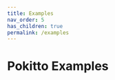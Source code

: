 ```yaml
---
title: Examples
nav_order: 5
has_children: true
permalink: /examples
---
```



# Pokitto Examples



